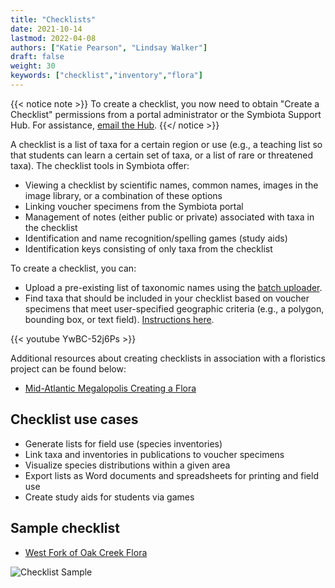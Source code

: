 ```yaml
---
title: "Checklists"
date: 2021-10-14
lastmod: 2022-04-08
authors: ["Katie Pearson", "Lindsay Walker"]
draft: false
weight: 30
keywords: ["checklist","inventory","flora"]
---
```


{{< notice note >}}
  To create a checklist, you now need to obtain "Create a Checklist" permissions from a portal administrator or the Symbiota Support Hub. For assistance, [email the Hub](mailto:help@symbiota.org).
{{</ notice >}}

A checklist is a list of taxa for a certain region or use (e.g., a teaching list so that students can learn a certain set of taxa, or a list of rare or threatened taxa). The checklist tools in Symbiota offer:
  * Viewing a checklist by scientific names, common names, images in the image library, or a combination of these options
  * Linking voucher specimens from the Symbiota portal
  * Management of notes (either public or private) associated with taxa in the checklist
  * Identification and name recognition/spelling games (study aids)
  * Identification keys consisting of only taxa from the checklist


To create a checklist, you can:
  * Upload a pre-existing list of taxonomic names using the [batch uploader](https://biokic.github.io/symbiota-docs/user/checklist/add/).
  * Find taxa that should be included in your checklist based on voucher specimens that meet user-specified geographic criteria (e.g., a polygon, bounding box, or text field). [Instructions here](https://biokic.github.io/symbiota-docs/user/checklist/from-vouch/).

{{< youtube YwBC-52j6Ps >}}

Additional resources about creating checklists in association with a floristics project can be found below:
* [Mid-Atlantic Megalopolis Creating a Flora](https://www.mamdigitization.org/_files/ugd/6f7156_e81b7b8abc6746b9af680bad1d60911a.pdf)

## Checklist use cases
- Generate lists for field use (species inventories)
- Link taxa and inventories in publications to voucher specimens
- Visualize species distributions within a given area 
- Export lists as Word documents and spreadsheets for printing and field use
- Create study aids for students via games


## Sample checklist
- [West Fork of Oak Creek Flora](https://swbiodiversity.org/seinet/checklists/checklist.php?clid=2&pid=1)

![Checklist Sample](/symbiota-docs/images/checklists_oakcreekexample.png)
